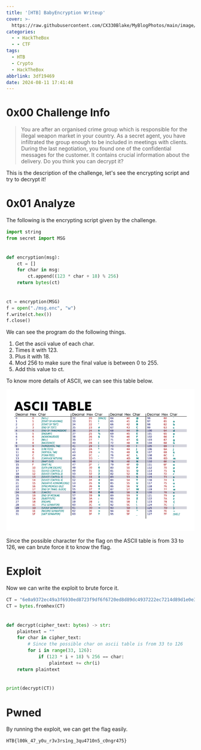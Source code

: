 ```yaml
---
title: '[HTB] BabyEncryption Writeup'
cover: >-
  https://raw.githubusercontent.com/CX330Blake/MyBlogPhotos/main/image/help-you-at-solving-hackthebox-htb-challenges-machines.png
categories:
  - - HackTheBox
  - - CTF
tags:
  - HTB
  - Crypto
  - HackTheBox
abbrlink: 3df19469
date: 2024-08-11 17:41:48
---
```


# 0x00 Challenge Info

>You are after an organised crime group which is responsible for the illegal weapon market in your country. As a secret agent, you have infiltrated the group enough to be included in meetings with clients. During the last negotiation, you found one of the confidential messages for the customer. It contains crucial information about the delivery. Do you think you can decrypt it?

This is the description of the challenge, let's see the encrypting script and try to decrypt it!

# 0x01 Analyze

The following is the encrypting script given by the challenge.

```python
import string
from secret import MSG


def encryption(msg):
    ct = []
    for char in msg:
        ct.append((123 * char + 18) % 256)
    return bytes(ct)


ct = encryption(MSG)
f = open("./msg.enc", "w")
f.write(ct.hex())
f.close()
```

We can see the program do the following things.

1. Get the ascii value of each char.
2. Times it with 123.
3. Plus it with 18.
4. Mod 256 to make sure the final value is between 0 to 255.
5. Add this value to ct.

To know more details of ASCII, we can see this table below.

![ASCII Table from GeeksforGeeks](https://raw.githubusercontent.com/CX330Blake/MyBlogPhotos/main/image/ASCII-Table.png)

Since the possible character for the flag on the ASCII table is from 33 to 126, we can brute force it to know the flag.

# Exploit

Now we can write the exploit to brute force it.

```python
CT = "6e0a9372ec49a3f6930ed8723f9df6f6720ed8d89dc4937222ec7214d89d1e0e352ce0aa6ec82bf622227bb70e7fb7352249b7d893c493d8539dec8fb7935d490e7f9d22ec89b7a322ec8fd80e7f8921"
CT = bytes.fromhex(CT)


def decrypt(cipher_text: bytes) -> str:
    plaintext = ""
    for char in cipher_text:
        # Since the possible char on ascii table is from 33 to 126
        for i in range(33, 126):
            if (123 * i + 18) % 256 == char:
                plaintext += chr(i)
    return plaintext


print(decrypt(CT))
```

# Pwned

By running the exploit, we can get the flag easily.

```txt
HTB{l00k_47_y0u_r3v3rs1ng_3qu4710n5_c0ngr475}
```

